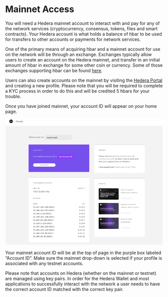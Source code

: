 # Mainnet Access

You will need a Hedera mainnet account to interact with and pay for any of the network services \(cryptocurrency, consensus, tokens, files and smart contracts\). Your Hedera account is what holds a balance of hbar to be used for transfers to other accounts or payments for network services.

One of the primary means of acquiring hbar and a mainnet account for use on the network will be through an exchange. Exchanges typically allow users to create an account on the Hedera mainnet, and transfer in an initial amount of hbar in exchange for some other coin or currency. Some of those exchanges supporting hbar can be found [here](https://help.hedera.com/hc/en-us/articles/360002480238-Where-might-I-be-able-to-buy-hbars-).

Users can also create accounts on the mainnet by visiting the [Hedera Portal](https://portal.hedera.com/) and creating a new profile. Please note that you will be required to complete a KYC process in order to do this and will be credited 5 hbars for your trouble.

Once you have joined mainnet, your account ID will appear on your home page.

![](../.gitbook/assets/portal.png)

Your mainnet account ID will be at the top of page in the purple box labeled “Account ID”. Make sure the mainnet drop-down is selected if your profile is associated with any testnet accounts. 

Please note that accounts on Hedera \(whether on the mainnet or testnet\) are managed using key pairs. In order for the Hedera Wallet and most applications to successfully interact with the network a user needs to have the correct account ID matched with the correct key pair.

